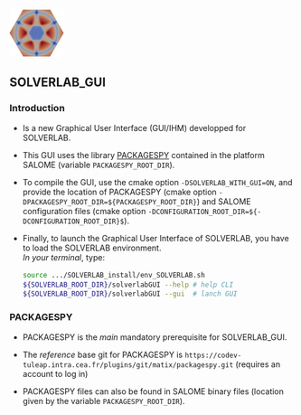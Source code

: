 
![logo](../images/logoSOLVERLAB.png)

## SOLVERLAB_GUI

### Introduction

- Is a new Graphical User Interface (GUI/IHM) developped for SOLVERLAB.  

- This GUI uses the library [PACKAGESPY](https://codev-tuleap.intra.cea.fr/plugins/git/matix/packagespy.git)
  contained in the platform SALOME (variable `PACKAGESPY_ROOT_DIR`).  

- To compile the GUI, use the cmake option `-DSOLVERLAB_WITH_GUI=ON`, 
  and provide the location of PACKAGESPY (cmake option
  `-DPACKAGESPY_ROOT_DIR=${PACKAGESPY_ROOT_DIR}`) and SALOME configuration files (cmake option `-DCONFIGURATION_ROOT_DIR=${-DCONFIGURATION_ROOT_DIR}$`).  

- Finally, to launch the Graphical User Interface of SOLVERLAB,
  you have to load the SOLVERLAB environment.  
  *In your terminal*, type:

  ```bash
  source .../SOLVERLAB_install/env_SOLVERLAB.sh
  ${SOLVERLAB_ROOT_DIR}/solverlabGUI --help # help CLI
  ${SOLVERLAB_ROOT_DIR}/solverlabGUI --gui  # lanch GUI
  ```


### PACKAGESPY

- PACKAGESPY is the *main* mandatory prerequisite for SOLVERLAB_GUI.

- The *reference* base git for PACKAGESPY is
  `https://codev-tuleap.intra.cea.fr/plugins/git/matix/packagespy.git`
  (requires an account to log in)  

- PACKAGESPY files can also be found in SALOME binary files (location given by the variable `PACKAGESPY_ROOT_DIR`).


